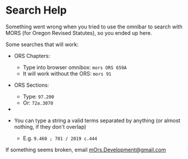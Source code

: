 # Search Help

Something went wrong when you tried to use the omnibar to search with MORS (for Oregon Revised Statutes), so you ended up here.

Some searches that will work:

* ORS Chapters:
  * Type into browser omnibox: `mors ORS 659A`
  * It will work without the ORS: `mors 91`

* ORS Sections:
  * Type: `97.200`
  * Or: `72a.3070`

*  

* You can type a string a valid terms separated by anything (or almost nothing, if they don't overlap)
  * E.g. `9.460 ; 701 / 2019 c.444`

If something seems broken, email mOrs.Development@gmail.com
